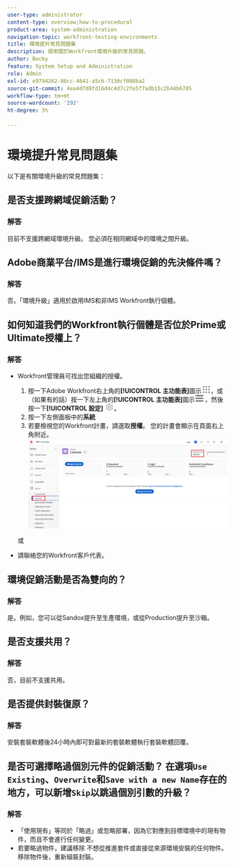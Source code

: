```yaml
---
user-type: administrator
content-type: overview;how-to-procedural
product-area: system-administration
navigation-topic: workfront-testing-environments
title: 環境提升常見問題集
description: 探索關於Workfront環境升級的常見問題。
author: Becky
feature: System Setup and Administration
role: Admin
exl-id: e9794262-80cc-4641-a5c6-7130cf008ba2
source-git-commit: 4ea4d7d8fd16d4c4d7c2fe5f7adb15c2b44b6705
workflow-type: tm+mt
source-wordcount: '292'
ht-degree: 3%

---
```


# 環境提升常見問題集

以下是有關環境升級的常見問題集：

## 是否支援跨網域促銷活動？

### 解答

目前不支援跨網域環境升級。 您必須在相同網域中的環境之間升級。

## Adobe商業平台/IMS是進行環境促銷的先決條件嗎？

### 解答

否。「環境升級」適用於啟用IMS和非IMS Workfront執行個體。

## 如何知道我們的Workfront執行個體是否位於Prime或Ultimate授權上？

### 解答

* Workfront管理員可找出您組織的授權。

   1. 按一下Adobe Workfront右上角的&#x200B;**[!UICONTROL 主功能表]**&#x200B;圖示![主功能表](/help/_includes/assets/main-menu-icon.png)，或（如果有的話）按一下左上角的&#x200B;**[!UICONTROL 主功能表]**&#x200B;圖示![主功能表](/help/_includes/assets/main-menu-icon-left-nav.png)，然後按一下&#x200B;**[!UICONTROL 設定]** ![設定圖示](/help/_includes/assets/gear-icon-setup.png)。
   1. 按一下左側面板中的&#x200B;**系統**
   1. 若要檢視您的Workfront計畫，請選取&#x200B;**授權**。
您的計畫會顯示在頁面右上角附近。
      ![](assets/locate-plan.png)

  或
* 請聯絡您的Workfront客戶代表。

## 環境促銷活動是否為雙向的？

### 解答

是。例如，您可以從Sandox提升至生產環境，或從Production提升至沙箱。

## 是否支援共用？

### 解答

否，目前不支援共用。

## 是否提供封裝復原？

### 解答

安裝套裝軟體後24小時內即可對最新的套裝軟體執行套裝軟體回覆。

## 是否可選擇略過個別元件的促銷活動？ 在選項`Use Existing`、`Overwrite`和`Save with a new Name`存在的地方，可以新增`Skip`以跳過個別引數的升級？

### 解答


* 「使用現有」等同於「略過」或忽略部署，因為它對應到目標環境中的現有物件，而且不會進行任何變更。
* 若要略過物件，建議移除
不想從推進套件或直接從來源環境安裝的任何物件。 移除物件後，重新組裝封裝。

